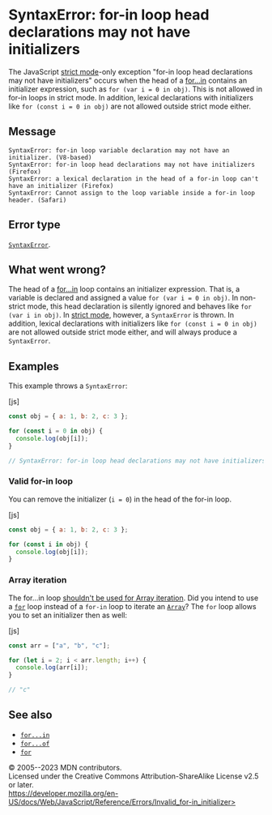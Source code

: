 SyntaxError: for-in loop head declarations may not have initializers
====================================================================

 
The JavaScript [strict mode](../strict_mode)-only exception \"for-in
loop head declarations may not have initializers\" occurs when the head
of a [for\...in](../statements/for...in) contains an initializer
expression, such as `for (var i = 0 in obj)`. This is not allowed in
for-in loops in strict mode. In addition, lexical declarations with
initializers like `for (const i = 0 in obj)` are not allowed outside
strict mode either.


 
Message
-------

 
```text
SyntaxError: for-in loop variable declaration may not have an initializer. (V8-based)
SyntaxError: for-in loop head declarations may not have initializers (Firefox)
SyntaxError: a lexical declaration in the head of a for-in loop can't have an initializer (Firefox)
SyntaxError: Cannot assign to the loop variable inside a for-in loop header. (Safari)
```



 
Error type 
----------

 
[`SyntaxError`](../global_objects/syntaxerror).



 
What went wrong? 
----------------

 
The head of a [for\...in](../statements/for...in) loop contains an
initializer expression. That is, a variable is declared and assigned a
value `for (var i = 0 in obj)`. In non-strict mode, this head
declaration is silently ignored and behaves like `for (var i in obj)`.
In [strict mode](../strict_mode), however, a `SyntaxError` is thrown. In
addition, lexical declarations with initializers like
`for (const i = 0 in obj)` are not allowed outside strict mode either,
and will always produce a `SyntaxError`.



 
Examples
--------

 
This example throws a `SyntaxError`:

 
 
[js]


```js
const obj = { a: 1, b: 2, c: 3 };

for (const i = 0 in obj) {
  console.log(obj[i]);
}

// SyntaxError: for-in loop head declarations may not have initializers
```




 
### Valid for-in loop 

 
You can remove the initializer (`i = 0`) in the head of the for-in loop.

 
 
[js]


```js
const obj = { a: 1, b: 2, c: 3 };

for (const i in obj) {
  console.log(obj[i]);
}
```




 
### Array iteration 

 
The for\...in loop [shouldn\'t be used for Array
iteration](../statements/for...in#array_iteration_and_for...in). Did you
intend to use a [`for`](../statements/for) loop instead of a `for-in`
loop to iterate an [`Array`](../global_objects/array)? The `for` loop
allows you to set an initializer then as well:

 
 
[js]


```js
const arr = ["a", "b", "c"];

for (let i = 2; i < arr.length; i++) {
  console.log(arr[i]);
}

// "c"
```




 
See also 
--------

 
-   [`for...in`](../statements/for...in)
-   [`for...of`](../statements/for...of)
-   [`for`](../statements/for)



 
© 2005--2023 MDN contributors.\
Licensed under the Creative Commons Attribution-ShareAlike License v2.5
or later.\
https://developer.mozilla.org/en-US/docs/Web/JavaScript/Reference/Errors/Invalid_for-in_initializer>

